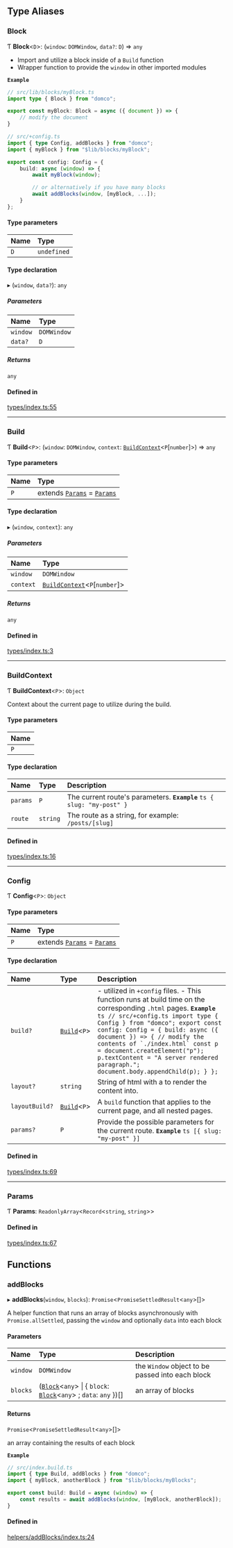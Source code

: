 

## Type Aliases

### Block

Ƭ **Block**\<`D`>: (`window`: `DOMWindow`, `data?`: `D`) => `any`

- Import and utilize a block inside of a `Build` function
- Wrapper function to provide the `window` in other imported modules

**`Example`**

```ts
// src/lib/blocks/myBlock.ts
import type { Block } from "domco";

export const myBlock: Block = async ({ document }) => {
    // modify the document
}

// src/+config.ts
import { type Config, addBlocks } from "domco";
import { myBlock } from "$lib/blocks/myBlock";

export const config: Config = {
	build: async (window) => {
		await myBlock(window);

		// or alternatively if you have many blocks
		await addBlocks(window, [myBlock, ...]);
	}
};
```

#### Type parameters

| Name | Type |
| :------ | :------ |
| `D` | `undefined` |

#### Type declaration

▸ (`window`, `data?`): `any`

##### Parameters

| Name | Type |
| :------ | :------ |
| `window` | `DOMWindow` |
| `data?` | `D` |

##### Returns

`any`

#### Defined in

[types/index.ts:55](https://github.com/rossrobino/domco/blob/e33c830/packages/domco/types/index.ts#L55)

___

### Build

Ƭ **Build**\<`P`>: (`window`: `DOMWindow`, `context`: [`BuildContext`](/docs/modules#buildcontext)\<`P`[`number`]>) => `any`

#### Type parameters

| Name | Type |
| :------ | :------ |
| `P` | extends [`Params`](/docs/modules#params) = [`Params`](/docs/modules#params) |

#### Type declaration

▸ (`window`, `context`): `any`

##### Parameters

| Name | Type |
| :------ | :------ |
| `window` | `DOMWindow` |
| `context` | [`BuildContext`](/docs/modules#buildcontext)\<`P`[`number`]> |

##### Returns

`any`

#### Defined in

[types/index.ts:3](https://github.com/rossrobino/domco/blob/e33c830/packages/domco/types/index.ts#L3)

___

### BuildContext

Ƭ **BuildContext**\<`P`>: `Object`

Context about the current page to utilize during the build.

#### Type parameters

| Name |
| :------ |
| `P` |

#### Type declaration

| Name | Type | Description |
| :------ | :------ | :------ |
| `params` | `P` | The current route's parameters. **`Example`** ```ts { slug: "my-post" } ``` |
| `route` | `string` | The route as a string, for example: `/posts/[slug]` |

#### Defined in

[types/index.ts:16](https://github.com/rossrobino/domco/blob/e33c830/packages/domco/types/index.ts#L16)

___

### Config

Ƭ **Config**\<`P`>: `Object`

#### Type parameters

| Name | Type |
| :------ | :------ |
| `P` | extends [`Params`](/docs/modules#params) = [`Params`](/docs/modules#params) |

#### Type declaration

| Name | Type | Description |
| :------ | :------ | :------ |
| `build?` | [`Build`](/docs/modules#build)\<`P`> | - utilized in `+config` files. - This function runs at build time on the corresponding `.html` pages. **`Example`** ```ts // src/+config.ts import type { Config } from "domco"; export const config: Config = { build: async ({ document }) => { // modify the contents of `./index.html` const p = document.createElement("p"); p.textContent = "A server rendered paragraph."; document.body.appendChild(p); } }; ``` |
| `layout?` | `string` | String of html with a <slot> to render the content into. |
| `layoutBuild?` | [`Build`](/docs/modules#build)\<`P`> | A `build` function that applies to the current page, and all nested pages. |
| `params?` | `P` | Provide the possible parameters for the current route. **`Example`** ```ts [{ slug: "my-post" }] ``` |

#### Defined in

[types/index.ts:69](https://github.com/rossrobino/domco/blob/e33c830/packages/domco/types/index.ts#L69)

___

### Params

Ƭ **Params**: `ReadonlyArray`\<`Record`\<`string`, `string`>>

#### Defined in

[types/index.ts:67](https://github.com/rossrobino/domco/blob/e33c830/packages/domco/types/index.ts#L67)

## Functions

### addBlocks

▸ **addBlocks**(`window`, `blocks`): `Promise`\<`PromiseSettledResult`\<`any`>[]>

A helper function that runs an array of blocks asynchronously
with `Promise.allSettled`, passing the `window` and optionally
`data` into each block

#### Parameters

| Name | Type | Description |
| :------ | :------ | :------ |
| `window` | `DOMWindow` | the `Window` object to be passed into each block |
| `blocks` | ([`Block`](/docs/modules#block)\<`any`> \| \{ `block`: [`Block`](/docs/modules#block)\<`any`> ; `data`: `any`  })[] | an array of blocks |

#### Returns

`Promise`\<`PromiseSettledResult`\<`any`>[]>

an array containing the results of each block

**`Example`**

```ts
// src/index.build.ts
import { type Build, addBlocks } from "domco";
import { myBlock, anotherBlock } from "$lib/blocks/myBlocks";

export const build: Build = async (window) => {
    const results = await addBlocks(window, [myBlock, anotherBlock]);
}
```

#### Defined in

[helpers/addBlocks/index.ts:24](https://github.com/rossrobino/domco/blob/e33c830/packages/domco/helpers/addBlocks/index.ts#L24)
